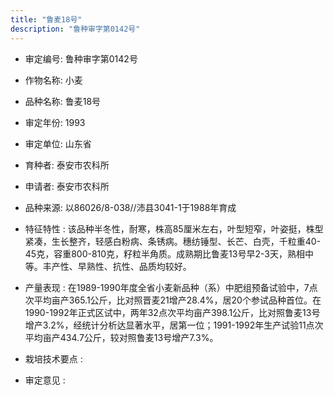```yaml
---
title: "鲁麦18号"
description: "鲁种审字第0142号"
---
```

* 审定编号:  鲁种审字第0142号

*  作物名称:  小麦

*  品种名称:  鲁麦18号

*  审定年份:  1993

*  审定单位:  山东省

* 育种者:  泰安市农科所

*  申请者:  泰安市农科所

*  品种来源:  以86026/8-038//沛县3041-1于1988年育成

*  特征特性 : 
该品种半冬性，耐寒，株高85厘米左右，叶型短窄，叶姿挺，株型紧凑，生长整齐，轻感白粉病、条锈病。穗纺锤型、长芒、白壳，千粒重40-45克，容重800-810克，籽粒半角质。成熟期比鲁麦13号早2-3天，熟相中等。丰产性、早熟性、抗性、品质均较好。
 
*  产量表现 : 
在1989-1990年度全省小麦新品种（系）中肥组预备试验中，7点次平均亩产365.1公斤，比对照晋麦21增产28.4%，居20个参试品种首位。在1990-1992年正式区试中，两年32点次平均亩产398.1公斤，比对照鲁麦13号增产3.2%，经统计分析达显著水平，居第一位；1991-1992年生产试验11点次平均亩产434.7公斤，较对照鲁麦13号增产7.3%。

*  栽培技术要点 : 


*  审定意见 : 

